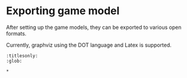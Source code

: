 # Exporting game model

After setting up the game models, they can be exported to various open formats.

Currently, graphviz using the DOT language and Latex is supported.

```{toctree}
:titlesonly:
:glob:

*
```


